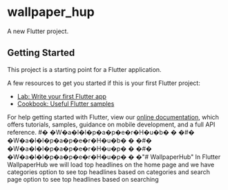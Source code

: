 # wallpaper_hup

A new Flutter project.

## Getting Started

This project is a starting point for a Flutter application.

A few resources to get you started if this is your first Flutter project:

- [Lab: Write your first Flutter app](https://flutter.dev/docs/get-started/codelab)
- [Cookbook: Useful Flutter samples](https://flutter.dev/docs/cookbook)

For help getting started with Flutter, view our
[online documentation](https://flutter.dev/docs), which offers tutorials,
samples, guidance on mobile development, and a full API reference.
#� �W�a�l�l�p�a�p�e�r�H�u�b�
�
�#� �W�a�l�l�p�a�p�e�r�H�u�b�
�
�#� �W�a�l�l�p�a�p�e�r�H�u�p�
�
�#� �W�a�l�l�p�a�p�e�r�H�u�p�
�
�"# WallpaperHub" 
In Flutter WallpaperHub we will load top headlines on the home page and we have categories option to see top headlines based on categories and search page option to see top headlines based on searching
